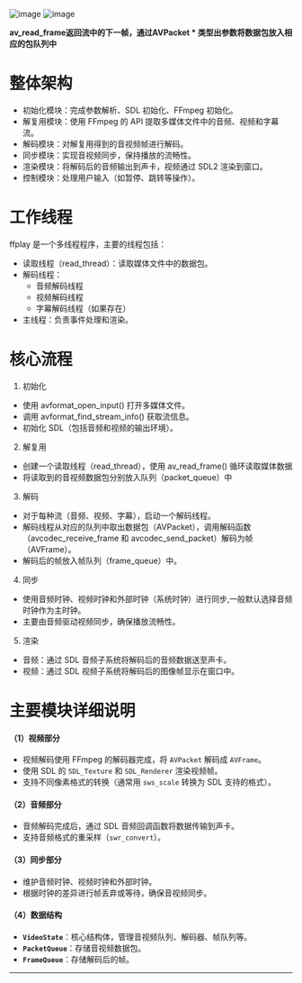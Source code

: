 ![image](https://github.com/user-attachments/assets/0dd18519-6738-4015-9f8c-4ccf8cabfd27)
![image](https://github.com/user-attachments/assets/9e4f625b-c701-4b9b-8803-1105e7f592bb)

**av_read_frame返回流中的下一帧，通过AVPacket * 类型出参数将数据包放入相应的包队列中**

# 整体架构
- 初始化模块：完成参数解析、SDL 初始化、FFmpeg 初始化。
- 解复用模块：使用 FFmpeg 的 API 提取多媒体文件中的音频、视频和字幕流。
- 解码模块：对解复用得到的音视频帧进行解码。
- 同步模块：实现音视频同步，保持播放的流畅性。
- 渲染模块：将解码后的音频输出到声卡，视频通过 SDL2 渲染到窗口。
- 控制模块：处理用户输入（如暂停、跳转等操作）。

# 工作线程
ffplay 是一个多线程程序，主要的线程包括：
- 读取线程（read_thread）：读取媒体文件中的数据包。
- 解码线程：
  - 音频解码线程
  - 视频解码线程
  - 字幕解码线程（如果存在）
- 主线程：负责事件处理和渲染。

# 核心流程
1. 初始化
  - 使用 avformat_open_input() 打开多媒体文件。
  - 调用 avformat_find_stream_info() 获取流信息。
  - 初始化 SDL（包括音频和视频的输出环境）。
2. 解复用
  - 创建一个读取线程（read_thread），使用 av_read_frame() 循环读取媒体数据
  - 将读取到的音视频数据包分别放入队列（packet_queue）中
3. 解码
  - 对于每种流（音频、视频、字幕），启动一个解码线程。
  - 解码线程从对应的队列中取出数据包（AVPacket），调用解码函数（avcodec_receive_frame 和 avcodec_send_packet）解码为帧（AVFrame）。
  - 解码后的帧放入帧队列（frame_queue）中。
4. 同步
  - 使用音频时钟、视频时钟和外部时钟（系统时钟）进行同步,一般默认选择音频时钟作为主时钟。
  - 主要由音频驱动视频同步，确保播放流畅性。
5. 渲染
  - 音频：通过 SDL 音频子系统将解码后的音频数据送至声卡。
  - 视频：通过 SDL 视频子系统将解码后的图像帧显示在窗口中。

# 主要模块详细说明
#### （1）视频部分
- 视频解码使用 FFmpeg 的解码器完成，将 `AVPacket` 解码成 `AVFrame`。
- 使用 SDL 的 `SDL_Texture` 和 `SDL_Renderer` 渲染视频帧。
- 支持不同像素格式的转换（通常用 `sws_scale` 转换为 SDL 支持的格式）。

#### （2）音频部分
- 音频解码完成后，通过 SDL 音频回调函数将数据传输到声卡。
- 支持音频格式的重采样（`swr_convert`）。

#### （3）同步部分
- 维护音频时钟、视频时钟和外部时钟。
- 根据时钟的差异进行帧丢弃或等待，确保音视频同步。

#### （4）数据结构
- **`VideoState`**：核心结构体，管理音视频队列、解码器、帧队列等。
- **`PacketQueue`**：存储音视频数据包。
- **`FrameQueue`**：存储解码后的帧。

---
